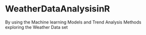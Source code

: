 # WeatherDataAnalysisinR
By using the Machine learning Models and Trend Analysis Methods exploring the Weather Data set
